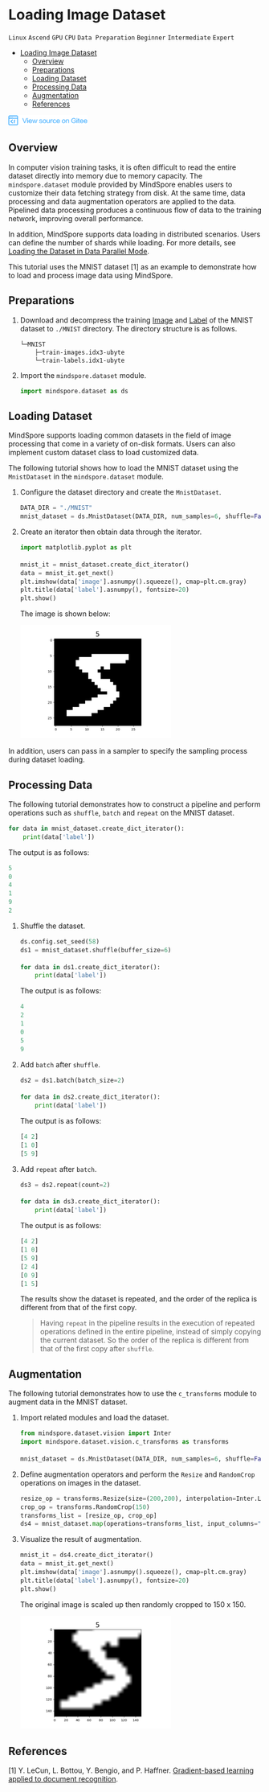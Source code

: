 # Loading Image Dataset

`Linux` `Ascend` `GPU` `CPU` `Data Preparation` `Beginner` `Intermediate` `Expert`

<!-- TOC -->

- [Loading Image Dataset](#loading-image-dataset)
    - [Overview](#overview)
    - [Preparations](#preparations)
    - [Loading Dataset](#loading-dataset)
    - [Processing Data](#processing-data)
    - [Augmentation](#augmentation)
    - [References](#references)

<!-- /TOC -->

<a href="https://gitee.com/mindspore/docs/blob/master/tutorials/training/source_en/use/load_dataset_image.md" target="_blank"><img src="../_static/logo_source.png"></a>

## Overview

In computer vision training tasks, it is often difficult to read the entire dataset directly into memory due to memory capacity. The `mindspore.dataset` module provided by MindSpore enables users to customize their data fetching strategy from disk. At the same time, data processing and data augmentation operators are applied to the data. Pipelined data processing produces a continuous flow of data to the training network, improving overall performance.

In addition, MindSpore supports data loading in distributed scenarios. Users can define the number of shards while loading. For more details, see [Loading the Dataset in Data Parallel Mode](https://www.mindspore.cn/tutorial/training/en/master/advanced_use/distributed_training_ascend.html#loading-the-dataset-in-data-parallel-mode).

This tutorial uses the MNIST dataset [1] as an example to demonstrate how to load and process image data using MindSpore.

## Preparations

1. Download and decompress the training [Image](http://yann.lecun.com/exdb/mnist/train-images-idx3-ubyte.gz) and [Label](http://yann.lecun.com/exdb/mnist/train-labels-idx1-ubyte.gz) of the MNIST dataset to `./MNIST` directory. The directory structure is as follows.

    ```text
    └─MNIST
        ├─train-images.idx3-ubyte
        └─train-labels.idx1-ubyte
    ```

2. Import the `mindspore.dataset` module.

    ```python
    import mindspore.dataset as ds
    ```

## Loading Dataset

MindSpore supports loading common datasets in the field of image processing that come in a variety of on-disk formats. Users can also implement custom dataset class to load customized data.

The following tutorial shows how to load the MNIST dataset using the `MnistDataset` in the `mindspore.dataset` module.

1. Configure the dataset directory and create the `MnistDataset`.

    ```python
    DATA_DIR = "./MNIST"
    mnist_dataset = ds.MnistDataset(DATA_DIR, num_samples=6, shuffle=False)
    ```

2. Create an iterator then obtain data through the iterator.

    ```python
    import matplotlib.pyplot as plt

    mnist_it = mnist_dataset.create_dict_iterator()
    data = mnist_it.get_next()
    plt.imshow(data['image'].asnumpy().squeeze(), cmap=plt.cm.gray)
    plt.title(data['label'].asnumpy(), fontsize=20)
    plt.show()
    ```

    The image is shown below:

    ![mnist_5](./images/mnist_5.png)

In addition, users can pass in a sampler to specify the sampling process during dataset loading.

## Processing Data

The following tutorial demonstrates how to construct a pipeline and perform operations such as `shuffle`, `batch` and `repeat` on the MNIST dataset.

```python
for data in mnist_dataset.create_dict_iterator():
    print(data['label'])
```

The output is as follows:

```python
5
0
4
1
9
2
```

1. Shuffle the dataset.

    ```python
    ds.config.set_seed(58)
    ds1 = mnist_dataset.shuffle(buffer_size=6)

    for data in ds1.create_dict_iterator():
        print(data['label'])
    ```

    The output is as follows:

    ```python
    4
    2
    1
    0
    5
    9
    ```

2. Add `batch` after `shuffle`.

    ```python
    ds2 = ds1.batch(batch_size=2)

    for data in ds2.create_dict_iterator():
        print(data['label'])
    ```

    The output is as follows:

    ```python
    [4 2]
    [1 0]
    [5 9]
    ```

3. Add `repeat` after `batch`.

    ```python
    ds3 = ds2.repeat(count=2)

    for data in ds3.create_dict_iterator():
        print(data['label'])
    ```

    The output is as follows:

    ```python
    [4 2]
    [1 0]
    [5 9]
    [2 4]
    [0 9]
    [1 5]
    ```

    The results show the dataset is repeated, and the order of the replica is different from that of the first copy.

    > Having `repeat` in the pipeline results in the execution of repeated operations defined in the entire pipeline, instead of simply copying the current dataset. So the order of the replica is different from that of the first copy after `shuffle`.

## Augmentation

The following tutorial demonstrates how to use the `c_transforms` module to augment data in the MNIST dataset.

1. Import related modules and load the dataset.

    ```python
    from mindspore.dataset.vision import Inter
    import mindspore.dataset.vision.c_transforms as transforms

    mnist_dataset = ds.MnistDataset(DATA_DIR, num_samples=6, shuffle=False)
    ```

2. Define augmentation operators and perform the `Resize` and `RandomCrop` operations on images in the dataset.

    ```python
    resize_op = transforms.Resize(size=(200,200), interpolation=Inter.LINEAR)
    crop_op = transforms.RandomCrop(150)
    transforms_list = [resize_op, crop_op]
    ds4 = mnist_dataset.map(operations=transforms_list, input_columns="image")
    ```

3. Visualize the result of augmentation.

    ```python
    mnist_it = ds4.create_dict_iterator()
    data = mnist_it.get_next()
    plt.imshow(data['image'].asnumpy().squeeze(), cmap=plt.cm.gray)
    plt.title(data['label'].asnumpy(), fontsize=20)
    plt.show()
    ```

    The original image is scaled up then randomly cropped to 150 x 150.

    ![mnist_5_resize_crop](./images/mnist_5_resize_crop.png)

## References

[1] Y. LeCun, L. Bottou, Y. Bengio, and P. Haffner. [Gradient-based learning applied to document recognition](http://yann.lecun.com/exdb/publis/pdf/lecun-98.pdf).
